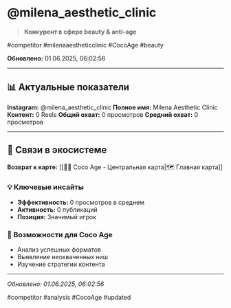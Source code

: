 # @milena_aesthetic_clinic

> **Конкурент в сфере beauty & anti-age**

#competitor #milenaaestheticclinic #CocoAge #beauty

**Обновлено:** 01.06.2025, 06:02:56

---

## 📊 Актуальные показатели

**Instagram:** @milena_aesthetic_clinic
**Полное имя:** Milena Aesthetic Clinic
**Контент:** 0 Reels
**Общий охват:** 0 просмотров
**Средний охват:** 0 просмотров

---

## 🔗 Связи в экосистеме

**Возврат к карте:** [[🥥✨ Coco Age - Центральная карта|🗺️ Главная карта]]

### 💡 Ключевые инсайты
- **Эффективность:** 0 просмотров в среднем
- **Активность:** 0 публикаций
- **Позиция:** Значимый игрок

### 🎯 Возможности для Coco Age
- Анализ успешных форматов
- Выявление неохваченных ниш
- Изучение стратегии контента

---

*Обновлено: 01.06.2025, 06:02:56*

#competitor #analysis #CocoAge #updated